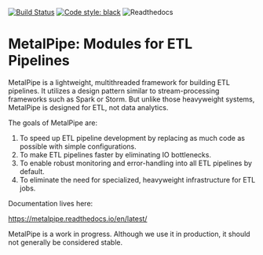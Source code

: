 [![Build Status](https://travis-ci.org/zacernst/metalpipe.svg?branch=master)](https://travis-ci.org/zacernst/nanostream)
[![Code style: black](https://img.shields.io/badge/code%20style-black-000000.svg)](https://github.com/ambv/black)
![Readthedocs](https://readthedocs.org/projects/metalpipe/badge/)


# MetalPipe: Modules for ETL Pipelines

MetalPipe is a lightweight, multithreaded framework for building ETL pipelines. It utilizes a design pattern similar to stream-processing frameworks such as Spark or Storm. But unlike those heavyweight systems, MetalPipe is designed for ETL, not data analytics.

The goals of MetalPipe are:

1. To speed up ETL pipeline development by replacing as much code as possible with simple configurations.
2. To make ETL pipelines faster by eliminating IO bottlenecks.
3. To enable robust monitoring and error-handling into all ETL pipelines by default.
4. To eliminate the need for specialized, heavyweight infrastructure for ETL jobs.

Documentation lives here:

https://metalpipe.readthedocs.io/en/latest/

MetalPipe is a work in progress. Although we use it in production, it should not generally be considered stable.
